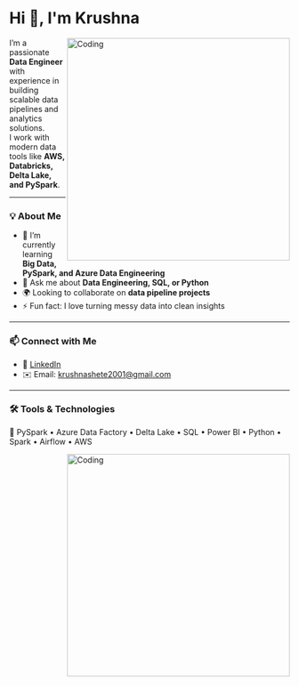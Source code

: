 # Hi 👋, I'm Krushna
<img align="right" alt="Coding" width="400" src="https://media.giphy.com/media/qgQUggAC3Pfv687qPC/giphy.gif">

I’m a passionate **Data Engineer** with experience in building scalable data pipelines and analytics solutions.  
I work with modern data tools like **AWS, Databricks, Delta Lake, and PySpark**.

---

### 💡 About Me
- 🧠 I’m currently learning **Big Data, PySpark, and Azure Data Engineering**
- 💬 Ask me about **Data Engineering, SQL, or Python**
- 🌍 Looking to collaborate on **data pipeline projects**
- ⚡ Fun fact: I love turning messy data into clean insights

---

### 📫 Connect with Me
- 💼 [LinkedIn](https://www.linkedin.com/in/krushnashete/)
- ✉️ Email: krushnashete2001@gmail.com

---

### 🛠️ Tools & Technologies
💽 PySpark • Azure Data Factory • Delta Lake • SQL • Power BI • Python • Spark • Airflow • AWS  

<img align="right" alt="Coding" width="400" src="https://i.giphy.com/media/xT9C25UNTwfZuk85WP/giphy.gif">
